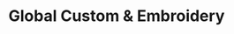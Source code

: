 ---
title: "Global Custom & Embroidery"
url: /daytona-beach/global-custom-and-embroidery/
shop: clothes
---